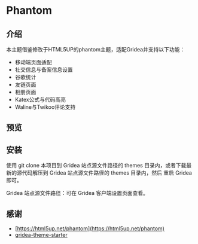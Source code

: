 # Phantom

## 介绍
本主题借鉴修改于HTML5UP的phantom主题，适配Gridea并支持以下功能：
- 移动端页面适配
- 社交信息与备案信息设置
- 谷歌统计
- 友链页面
- 相册页面
- Katex公式与代码高亮
- Waline与Twikoo评论支持

## 预览

## 安装
使用 git clone 本项目到 Gridea 站点源文件路径的 themes 目录内，或者下载最新的源代码解压到 Gridea 站点源文件路径的 themes 目录内，然后 重启 Gridea 即可。

Gridea 站点源文件路径：可在 Gridea 客户端设置页面查看。

## 感谢
- [https://html5up.net/phantom](https://html5up.net/phantom)  
- [gridea-theme-starter](https://github.com/getgridea/gridea-theme-starter)
